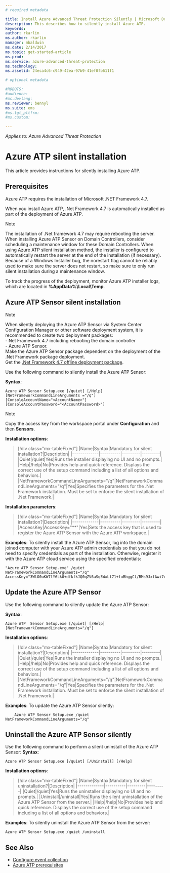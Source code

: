 ```yaml
---
# required metadata

title: Install Azure Advanced Threat Protection Silently | Microsoft Docs
description: This describes how to silently install Azure ATP.
keywords:
author: rkarlin
ms.author: rkarlin
manager: mbaldwin
ms.date: 2/14/2017
ms.topic: get-started-article
ms.prod:
ms.service: azure-advanced-threat-protection
ms.technology:
ms.assetid: 24eca4c6-c949-42ea-97b9-41ef0fb611f1

# optional metadata

#ROBOTS:
#audience:
#ms.devlang:
ms.reviewer: bennyl
ms.suite: ems
#ms.tgt_pltfrm:
#ms.custom:

---
```


*Applies to: Azure Advanced Threat Protection*


# Azure ATP silent installation
This article provides instructions for silently installing Azure ATP.

## Prerequisites

Azure ATP  requires the installation of Microsoft .NET Framework 4.7. 

When you install Azure ATP, .Net Framework 4.7 is automatically installed as part of the deployment of Azure ATP.

> [!Note] 
> The installation of .Net framework 4.7 may require rebooting the server. When installing Azure ATP Sensor on Domain Controllers, consider scheduling a maintenance window for these Domain Controllers.
When using Azure ATP silent installation method, the installer is configured to automatically restart the server at the end of the installation (if necessary). Because of a Windows Installer bug, the norestart flag cannot be reliably used to make sure the server does not restart, so make sure to only run silent installation during a maintenance window.

To track the progress of the deployment, monitor Azure ATP installer logs, which are located in **%AppData%\Local\Temp**.



## Azure ATP Sensor silent installation

> [!NOTE]
> When silently deploying the Azure ATP Sensor via System Center Configuration Manager or other software deployment system, it is recommended to create two deployment packages:</br>- Net Framework 4.7 including rebooting the domain controller</br>- Azure ATP Sensor. </br>Make the Azure ATP Sensor package dependent on the deployment of the .Net Framework package deployment. </br>Get the [.Net Framework 4.7 offline deployment package](https://www.microsoft.com/download/details.aspx?id=49982). 


Use the following command to silently install the Azure ATP Sensor:

**Syntax**:

    Azure ATP Sensor Setup.exe [/quiet] [/Help] [NetFrameworkCommandLineArguments ="/q"] 
    [ConsoleAccountName="<AccountName>"] 
    [ConsoleAccountPassword="<AccountPassword>"]

> [!NOTE]
> Copy the access key from the workspace portal under **Configuration** and then **Sensors**.


**Installation options**:

> [!div class="mx-tableFixed"]
|Name|Syntax|Mandatory for silent installation?|Description|
|-------------|----------|---------|---------|
|Quiet|/quiet|Yes|Runs the installer displaying no UI and no prompts.|
|Help|/help|No|Provides help and quick reference. Displays the correct use of the setup command including a list of all options and behaviors.|
|NetFrameworkCommandLineArguments="/q"|NetFrameworkCommandLineArguments="/q"|Yes|Specifies the parameters for the .Net Framework installation. Must be set to enforce the silent installation of .Net Framework.|

**Installation parameters**:

> [!div class="mx-tableFixed"]
|Name|Syntax|Mandatory for silent installation?|Description|
|-------------|----------|---------|---------|
|AccessKey|AccessKey="**"|Yes|Sets the access key that is used to register the Azure ATP Sensor with the Azure ATP workspace.|

**Examples**:
To silently install the Azure ATP Sensor, log into the domain joined computer with your Azure ATP admin credentials so that you do not need to specify credentials as part of the installation. Otherwise, register it with the Azure ATP cloud service using the specified credentials:

    "Azure ATP Sensor Setup.exe" /quiet NetFrameworkCommandLineArguments="/q" 
    AccessKey="3WlO0uKW7lY6Lk0+dfkfkJQ0qZV6aSq5WxLf71+fuBhggCl/BMs9JxfAwi7oy9vYGviazUS1EPpzte7z8s4grw==" 
    

## Update the Azure ATP Sensor

Use the following command to silently update the Azure ATP Sensor:

**Syntax**:

    Azure ATP  Sensor Setup.exe [/quiet] [/Help] [NetFrameworkCommandLineArguments="/q"]


**Installation options**:

> [!div class="mx-tableFixed"]
|Name|Syntax|Mandatory for silent installation?|Description|
|-------------|----------|---------|---------|
|Quiet|/quiet|Yes|Runs the installer displaying no UI and no prompts.|
|Help|/help|No|Provides help and quick reference. Displays the correct use of the setup command including a list of all options and behaviors.|
|NetFrameworkCommandLineArguments="/q"|NetFrameworkCommandLineArguments="/q"|Yes|Specifies the parameters for the .Net Framework installation. Must be set to enforce the silent installation of .Net Framework.|


**Examples**:
To update the Azure ATP Sensor silently:

    	Azure ATP Sensor Setup.exe /quiet NetFrameworkCommandLineArguments="/q"

## Uninstall the Azure ATP Sensor silently

Use the following command to perform a silent uninstall of the Azure ATP Sensor:
**Syntax**:

    Azure ATP Sensor Setup.exe [/quiet] [/Uninstall] [/Help]
    
**Installation options**:

> [!div class="mx-tableFixed"]
|Name|Syntax|Mandatory for silent uninstallation?|Description|
|-------------|----------|---------|---------|
|Quiet|/quiet|Yes|Runs the uninstaller displaying no UI and no prompts.|
|Uninstall|/uninstall|Yes|Runs the silent uninstallation of the Azure ATP Sensor from the server.|
|Help|/help|No|Provides help and quick reference. Displays the correct use of the setup command including a list of all options and behaviors.|

**Examples**:
To silently uninstall the Azure ATP Sensor from the server:


    Azure ATP Sensor Setup.exe /quiet /uninstall
    



## See Also

- [Configure event collection](configure-event-collection.md)
- [Azure ATP prerequisites](atp-prerequisites.md)